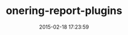 ---
layout: post
title:  "onering-report-plugins"
repo:   "outbrain/onering-report-plugins"
date:   2015-02-18 17:23:59
gemurl: https://github.com/outbrain/onering-report-plugins
---